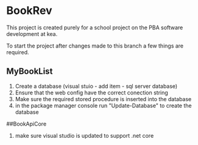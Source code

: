 # BookRev
This project is created purely for a school project on the PBA software development at kea.

To start the project after changes made to this branch a few things are required.
## MyBookList
  1. Create a database (visual stuio - add item - sql server database)
  2. Ensure that the web config have the correct conection string
  3. Make sure the required stored procedure is inserted into the database
  4. in the package manager console run "Update-Database" to create the database
  
##BookApiCore
  1. make sure visual studio is updated to support .net core
 
